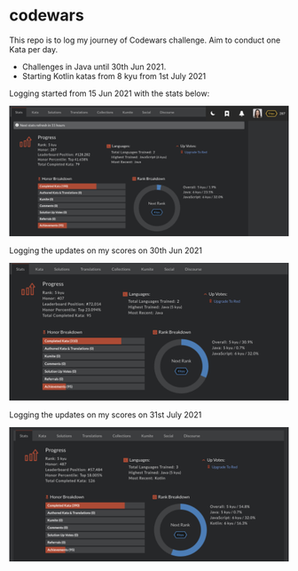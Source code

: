 # codewars
This repo is to log my journey of Codewars challenge.
Aim to conduct one Kata per day.

- Challenges in Java until 30th Jun 2021.
- Starting Kotlin katas from 8 kyu from 1st July 2021

Logging started from 15 Jun 2021 with the stats below:

![codewar_starting_stats](https://github.com/tomokawaguchi/codewars/blob/master/codewars_starting_stat_15Jun2021.png)

Logging the updates on my scores on 30th Jun 2021

![codewar_updates_30Jun2021](https://github.com/tomokawaguchi/codewars/blob/master/codewars_30Jun2021.png)

Logging the updates on my scores on 31st July 2021

![codewar_updates_31July2021](https://github.com/tomokawaguchi/codewars/blob/master/codewars_31July2021.png)

